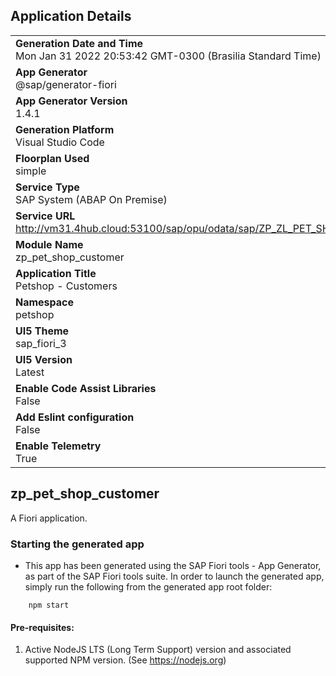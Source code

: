 ## Application Details
|               |
| ------------- |
|**Generation Date and Time**<br>Mon Jan 31 2022 20:53:42 GMT-0300 (Brasilia Standard Time)|
|**App Generator**<br>@sap/generator-fiori|
|**App Generator Version**<br>1.4.1|
|**Generation Platform**<br>Visual Studio Code|
|**Floorplan Used**<br>simple|
|**Service Type**<br>SAP System (ABAP On Premise)|
|**Service URL**<br>http://vm31.4hub.cloud:53100/sap/opu/odata/sap/ZP_ZL_PET_SHOP_SRV
|**Module Name**<br>zp_pet_shop_customer|
|**Application Title**<br>Petshop - Customers|
|**Namespace**<br>petshop|
|**UI5 Theme**<br>sap_fiori_3|
|**UI5 Version**<br>Latest|
|**Enable Code Assist Libraries**<br>False|
|**Add Eslint configuration**<br>False|
|**Enable Telemetry**<br>True|

## zp_pet_shop_customer

A Fiori application.

### Starting the generated app

-   This app has been generated using the SAP Fiori tools - App Generator, as part of the SAP Fiori tools suite.  In order to launch the generated app, simply run the following from the generated app root folder:

```
    npm start
```

#### Pre-requisites:

1. Active NodeJS LTS (Long Term Support) version and associated supported NPM version.  (See https://nodejs.org)


